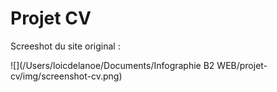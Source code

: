 # Projet CV

Screeshot du site original :

![](/Users/loicdelanoe/Documents/Infographie B2 WEB/projet-cv/img/screenshot-cv.png)

